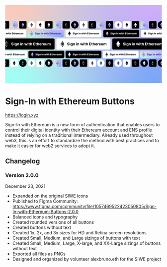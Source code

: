 ![Sign-in with Ethereum Buttons preview image showing different options available for developer use.](https://github.com/alexcbruno/SIWE-Buttons/raw/main/2.0.0/SIWE-Preview-v2.0.0.png?raw=true)

# Sign-In with Ethereum Buttons

https://login.xyz

Sign-In with Ethereum is a new form of authentication that enables users to control their digital identity with their Ethereum account and ENS profile instead of relying on a traditional intermediary. Already used throughout web3, this is an effort to standardize the method with best practices and to make it easier for web2 services to adopt it.


## Changelog

### Version 2.0.0
December 23, 2021
- Expanded on the original SIWE icons
- Published to Figma Community: https://www.figma.com/community/file/1057469522423050805/Sign-In-with-Ethereum-Buttons-2.0.0
- Balanced icons and typography
- Created rounded versions of all buttons
- Created buttons without text
- Created 1x, 2x, and 3x sizes for HD and Retina screen resolutions
- Created Small, Medium, and Large sizings of buttons with text
- Created Small, Medium, Large, X-large, and XX-Large sizings of buttons without text
- Exported all files as PNGs
- Designed and organized by volunteer alexbruno.eth for the SIWE project
